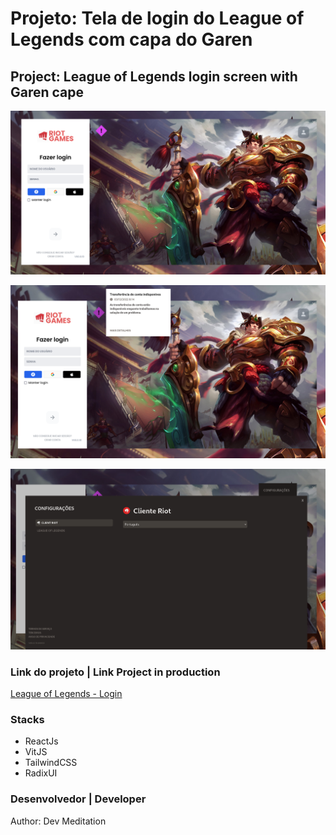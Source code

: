 # Projeto: Tela de login do League of Legends com capa do Garen

## Project: League of Legends login screen with Garen cape


![screen](./public/noproject/screen_1.png)

![screen2](./public/noproject/screen_2.png)

![screen2](./public/noproject/screen_3.png)

### Link do projeto | Link Project in production

[League of Legends - Login](https://league-of-legends-login-devmeditation.netlify.app)

### Stacks 

- ReactJs
- VitJS
- TailwindCSS
- RadixUI

### Desenvolvedor | Developer

Author: Dev Meditation

